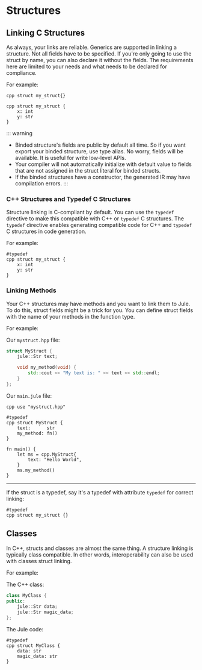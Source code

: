 # Structures

## Linking C Structures
As always, your links are reliable. Generics are supported in linking a structure. Not all fields have to be specified. If you're only going to use the struct by name, you can also declare it without the fields. The requirements here are limited to your needs and what needs to be declared for compliance.

For example:
```jule
cpp struct my_struct{}
```
```jule
cpp struct my_struct {
    x: int
    y: str
}
```

::: warning
- Binded structure's fields are public by default all time. So if you want export your binded structure, use type alias. No worry, fields will be available. It is useful for write low-level APIs.
- Your compiler will not automatically initialize with default value to fields that are not assigned in the struct literal for binded structs.
- If the binded structures have a constructor, the generated IR may have compilation errors.
:::

### C++ Structures and Typedef C Structures

Structure linking is C-compliant by default. You can use the `typedef` directive to make this compatible with C++ or `typedef` C structures. The `typedef` directive enables generating compatible code for C++ and `typedef` C structures in code generation.

For example:

```jule
#typedef
cpp struct my_struct {
    x: int
    y: str
}
```

### Linking Methods

Your C++ structures may have methods and you want to link them to Jule. To do this, struct fields might be a trick for you. You can define struct fields with the name of your methods in the function type.

For example:

Our `mystruct.hpp` file:
```cpp
struct MyStruct {
    jule::Str text;

    void my_method(void) {
        std::cout << "My text is: " << text << std::endl;
    }
};
```

Our `main.jule` file:
```jule
cpp use "mystruct.hpp"

#typedef
cpp struct MyStruct {
    text:      str
    my_method: fn()
}

fn main() {
    let ms = cpp.MyStruct{
        text: "Hello World",
    }
    ms.my_method()
}
```

---

If the struct is a typedef, say it's a typedef with attribute `typedef` for correct linking:
```jule
#typedef
cpp struct my_struct {}
```

## Classes

In C++, structs and classes are almost the same thing. A structure linking is typically class compatible. In other words, interoperability can also be used with classes struct linking.

For example:

The C++ class:
```cpp
class MyClass {
public:
    jule::Str data;
    jule::Str magic_data;
};
```

The Jule code:
```jule
#typedef
cpp struct MyClass {
    data: str
    magic_data: str
}
```
